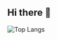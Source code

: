 ## Hi there 👋

![Top Langs](https://github-readme-stats.vercel.app/api/top-langs/?username=faresg&hide_progress=false)
